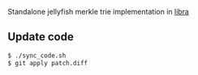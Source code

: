 Standalone jellyfish merkle trie implementation in
[libra](https://github.com/libra/libra/tree/master/storage/jellyfish-merkle)

## Update code

```bash
$ ./sync_code.sh
$ git apply patch.diff
```

